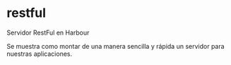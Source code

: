 # restful
Servidor RestFul en Harbour

Se muestra como montar de una manera sencilla y rápida un servidor 
para nuestras aplicaciones.

